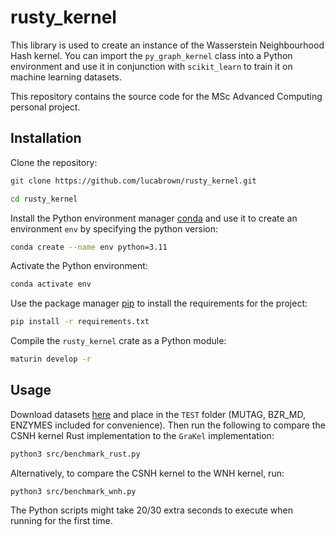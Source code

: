 # rusty_kernel

This library is used to create an instance of the Wasserstein Neighbourhood Hash kernel. You can import the `py_graph_kernel` class into a Python environment and use it in conjunction with `scikit_learn` to train it on machine learning datasets. 

This repository contains the source code for the MSc Advanced Computing personal project.

## Installation

Clone the repository:

```bash
git clone https://github.com/lucabrown/rusty_kernel.git

cd rusty_kernel
```

Install the Python environment manager [conda](https://conda.io/projects/conda/en/latest/user-guide/install/index.html) and use it to create an environment `env` by specifying the python version:

```bash
conda create --name env python=3.11
``` 

Activate the Python environment:

```bash
conda activate env
```

Use the package manager [pip](https://pip.pypa.io/en/stable/) to install the requirements for the project:

```bash
pip install -r requirements.txt
```

Compile the `rusty_kernel` crate as a Python module:

```bash
maturin develop -r
```

## Usage

Download datasets [here](https://chrsmrrs.github.io/datasets/) and place in the `TEST` folder (MUTAG, BZR_MD, ENZYMES included for convenience). Then run the following to compare the CSNH kernel Rust implementation to the `GraKel` implementation: 

```bash
python3 src/benchmark_rust.py
```

Alternatively, to compare the CSNH kernel to the WNH kernel, run:

```
python3 src/benchmark_wnh.py
```

The Python scripts might take 20/30 extra seconds to execute when running for the first time.